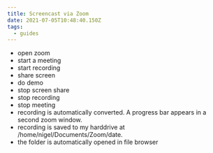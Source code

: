 ```yaml
---
title: Screencast via Zoom
date: 2021-07-05T10:48:40.150Z
tags:
  - guides
---
```

* open zoom
* start a meeting
* start recording
* share screen
* do demo
* stop screen share
* stop recording
* stop meeting
* recording is automatically converted. A progress bar appears in a second zoom window.
* recording is saved to my harddrive at /home/nigel/Documents/Zoom/date.
* the folder is automatically opened in file browser